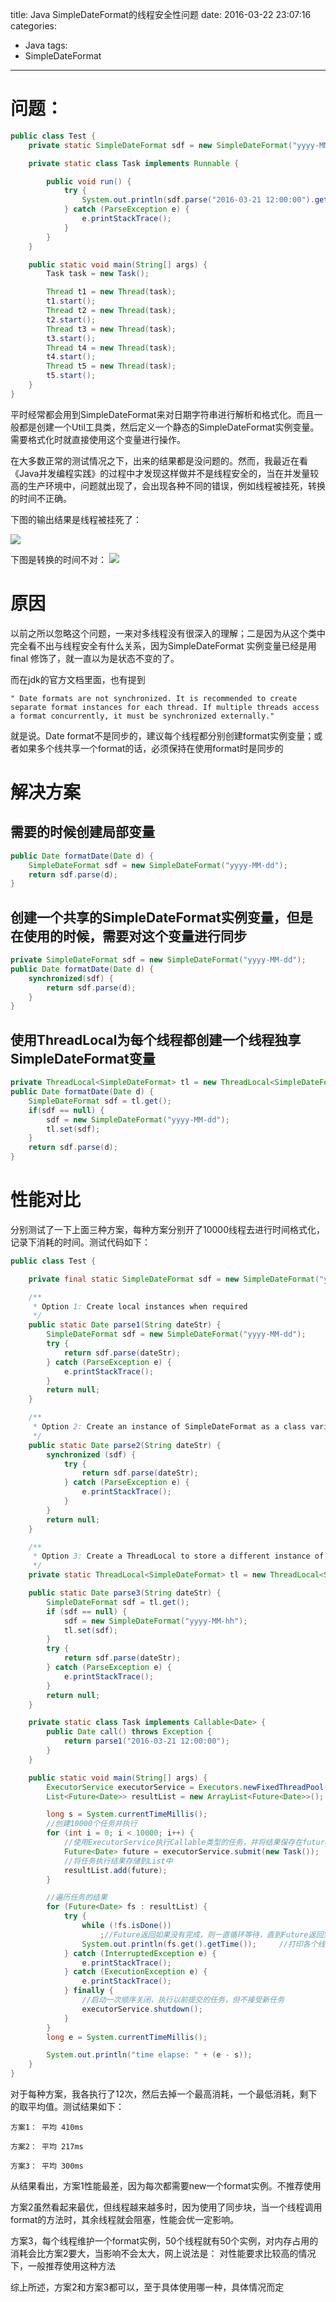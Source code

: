 title: Java SimpleDateFormat的线程安全性问题
date: 2016-03-22 23:07:16
categories:
- Java
tags:
- SimpleDateFormat
---

# 问题：

```java
public class Test {
    private static SimpleDateFormat sdf = new SimpleDateFormat("yyyy-MM-dd");

    private static class Task implements Runnable {

        public void run() {
            try {
                System.out.println(sdf.parse("2016-03-21 12:00:00").getTime());
            } catch (ParseException e) {
                e.printStackTrace();
            }
        }
    }

    public static void main(String[] args) {
        Task task = new Task();

        Thread t1 = new Thread(task);
        t1.start();
        Thread t2 = new Thread(task);
        t2.start();
        Thread t3 = new Thread(task);
        t3.start();
        Thread t4 = new Thread(task);
        t4.start();
        Thread t5 = new Thread(task);
        t5.start();
    }
}
```

平时经常都会用到SimpleDateFormat来对日期字符串进行解析和格式化。而且一般都是创建一个Util工具类，然后定义一个静态的SimpleDateFormat实例变量。需要格式化时就直接使用这个变量进行操作。

在大多数正常的测试情况之下，出来的结果都是没问题的。然而，我最近在看《Java并发编程实践》的过程中才发现这样做并不是线程安全的，当在并发量较高的生产环境中，问题就出现了，会出现各种不同的错误，例如线程被挂死，转换的时间不正确。

下图的输出结果是线程被挂死了：

![](http://7xp2k4.com1.z0.glb.clouddn.com/QQ20160322-1@2x.png)

下图是转换的时间不对：
![](http://7xp2k4.com1.z0.glb.clouddn.com/QQ20160322-0@2x.png)

<!--more-->

# 原因

以前之所以忽略这个问题，一来对多线程没有很深入的理解；二是因为从这个类中完全看不出与线程安全有什么关系，因为SimpleDateFormat 实例变量已经是用final 修饰了，就一直以为是状态不变的了。

而在jdk的官方文档里面，也有提到

    " Date formats are not synchronized. It is recommended to create separate format instances for each thread. If multiple threads access a format concurrently, it must be synchronized externally."

就是说。Date format不是同步的，建议每个线程都分别创建format实例变量；或者如果多个线共享一个format的话，必须保持在使用format时是同步的

# 解决方案

## 需要的时候创建局部变量

```java
public Date formatDate(Date d) {
    SimpleDateFormat sdf = new SimpleDateFormat("yyyy-MM-dd");
    return sdf.parse(d);
}
```

## 创建一个共享的SimpleDateFormat实例变量，但是在使用的时候，需要对这个变量进行同步

```java
private SimpleDateFormat sdf = new SimpleDateFormat("yyyy-MM-dd");
public Date formatDate(Date d) {
    synchronized(sdf) {
        return sdf.parse(d);
    }
}
```

## 使用ThreadLocal为每个线程都创建一个线程独享SimpleDateFormat变量

```java
private ThreadLocal<SimpleDateFormat> tl = new ThreadLocal<SimpleDateFormat>();
public Date formatDate(Date d) {
    SimpleDateFormat sdf = tl.get();
    if(sdf == null) {
        sdf = new SimpleDateFormat("yyyy-MM-dd");
        tl.set(sdf);
    }
    return sdf.parse(d);
}
```

# 性能对比

分别测试了一下上面三种方案，每种方案分别开了10000线程去进行时间格式化，记录下消耗的时间。测试代码如下：

```java
public class Test {

    private final static SimpleDateFormat sdf = new SimpleDateFormat("yyyy-MM-dd");

    /**
     * Option 1: Create local instances when required
     */
    public static Date parse1(String dateStr) {
        SimpleDateFormat sdf = new SimpleDateFormat("yyyy-MM-dd");
        try {
            return sdf.parse(dateStr);
        } catch (ParseException e) {
            e.printStackTrace();
        }
        return null;
    }

    /**
     * Option 2: Create an instance of SimpleDateFormat as a class variable but synchronize access to it.
     */
    public static Date parse2(String dateStr) {
        synchronized (sdf) {
            try {
                return sdf.parse(dateStr);
            } catch (ParseException e) {
                e.printStackTrace();
            }
        }
        return null;
    }

    /**
     * Option 3: Create a ThreadLocal to store a different instance of SimpleDateFormat for each thread.
     */
    private static ThreadLocal<SimpleDateFormat> tl = new ThreadLocal<SimpleDateFormat>();

    public static Date parse3(String dateStr) {
        SimpleDateFormat sdf = tl.get();
        if (sdf == null) {
            sdf = new SimpleDateFormat("yyyy-MM-hh");
            tl.set(sdf);
        }
        try {
            return sdf.parse(dateStr);
        } catch (ParseException e) {
            e.printStackTrace();
        }
        return null;
    }

    private static class Task implements Callable<Date> {
        public Date call() throws Exception {
            return parse1("2016-03-21 12:00:00");
        }
    }

    public static void main(String[] args) {
        ExecutorService executorService = Executors.newFixedThreadPool(50);
        List<Future<Date>> resultList = new ArrayList<Future<Date>>();

        long s = System.currentTimeMillis();
        //创建10000个任务并执行
        for (int i = 0; i < 10000; i++) {
            //使用ExecutorService执行Callable类型的任务，并将结果保存在future变量中
            Future<Date> future = executorService.submit(new Task());
            //将任务执行结果存储到List中
            resultList.add(future);
        }

        //遍历任务的结果
        for (Future<Date> fs : resultList) {
            try {
                while (!fs.isDone())
                    ;//Future返回如果没有完成，则一直循环等待，直到Future返回完成
                System.out.println(fs.get().getTime());     //打印各个线程（任务）执行的结果
            } catch (InterruptedException e) {
                e.printStackTrace();
            } catch (ExecutionException e) {
                e.printStackTrace();
            } finally {
                //启动一次顺序关闭，执行以前提交的任务，但不接受新任务
                executorService.shutdown();
            }
        }
        long e = System.currentTimeMillis();

        System.out.println("time elapse: " + (e - s));
    }
}
```

对于每种方案，我各执行了12次，然后去掉一个最高消耗，一个最低消耗，剩下的取平均值。测试结果如下：

    方案1： 平均 410ms  

    方案2： 平均 217ms 

    方案3： 平均 300ms 


从结果看出，方案1性能最差，因为每次都需要new一个format实例。不推荐使用

方案2虽然看起来最优，但线程越来越多时，因为使用了同步块，当一个线程调用format的方法时，其余线程就会阻塞，性能会优一定影响。

方案3，每个线程维护一个format实例，50个线程就有50个实例，对内存占用的消耗会比方案2要大，当影响不会太大，网上说法是：
对性能要求比较高的情况下，一般推荐使用这种方法

综上所述，方案2和方案3都可以，至于具体使用哪一种，具体情况而定





